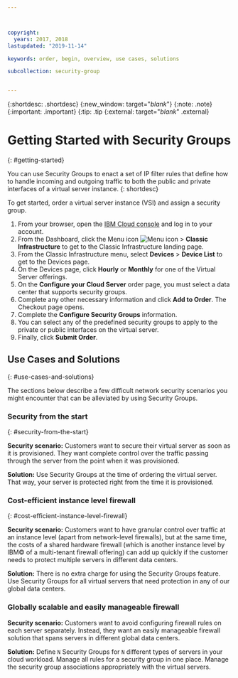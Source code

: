 ```yaml
---



copyright:
  years: 2017, 2018
lastupdated: "2019-11-14"

keywords: order, begin, overview, use cases, solutions

subcollection: security-group


---
```


{:shortdesc: .shortdesc}
{:new_window: target="_blank_"}
{:note: .note}
{:important: .important}
{:tip: .tip
{:external: target="_blank_" .external}

# Getting Started with Security Groups
{: #getting-started}

You can use Security Groups to enact a set of IP filter rules that define how to handle incoming and outgoing traffic to both the public and private interfaces of a virtual server instance.
{: shortdesc}

To get started, order a virtual server instance (VSI) and assign a security group.

1. From your browser, open the [IBM Cloud console](https://cloud.ibm.com/) and log in to your account.
2. From the Dashboard, click the Menu icon ![Menu icon](../../icons/icon_hamburger.svg) > **Classic Infrastructure** to get to the Classic Infrastructure landing page.
3. From the Classic Infrastructure menu, select **Devices** >  **Device List** to get to the Devices page.
4. On the Devices page, click **Hourly** or **Monthly** for one of the Virtual Server offerings.
5. On the **Configure your Cloud Server** order page, you must select a data center that supports security groups.
6. Complete any other necessary information and click **Add to Order**. The Checkout page opens.
7. Complete the **Configure Security Groups** information.
8. You can select any of the predefined security groups to apply to the private or public interfaces on the virtual server.
9. Finally, click **Submit Order**.

## Use Cases and Solutions
{: #use-cases-and-solutions}

The sections below describe a few difficult network security scenarios you might encounter that can be alleviated by using Security Groups.

### Security from the start
{: #security-from-the-start}

**Security scenario:** Customers want to secure their virtual server as soon as it is provisioned. They want complete control over the traffic passing through the server from the point when it was provisioned.

**Solution:** Use Security Groups at the time of ordering the virtual server. That way, your server is protected right from the time it is provisioned.

### Cost-efficient instance level firewall
{: #cost-efficient-instance-level-firewall}

**Security scenario:** Customers want to have granular control over traffic at an instance level (apart from network-level firewalls), but at the same time, the costs of a shared hardware firewall (which is another instance level by IBM© of a multi-tenant firewall offering) can add up quickly if the customer needs to protect multiple servers in different data centers.

**Solution:** There is no extra charge for using the Security Groups feature. Use Security Groups for all virtual servers that need protection in any of our global data centers.

### Globally scalable and easily manageable firewall
**Security scenario:** Customers want to avoid configuring firewall rules on each server separately. Instead, they want an easily manageable firewall solution that spans servers in different global data centers.

**Solution:** Define `N` Security Groups for `N` different types of servers in your cloud workload. Manage all rules for a security group in one place. Manage the security group associations appropriately with the virtual servers.
